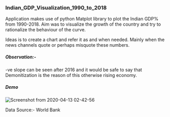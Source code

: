 ### Indian_GDP_Visualization_1990_to_2018

Application makes use of python Matplot library to plot the Indian GDP% from 1990-2018. Aim was to visualize the growth of the country and try to rationalize the behaviour of the curve.

Ideas is to create a chart and refer it as and when needed. Mainly when the news channels quote or perhaps misquote these numbers.

##### Observation:-
-ve slope can be seen after 2016 and it would be safe to say that Demonitization is the reason of this otherwise rising economy.

##### Demo
![Screenshot from 2020-04-13 02-42-56](https://user-images.githubusercontent.com/25440265/79083863-0ccf4080-7d31-11ea-9867-8933ab0d0420.png)


Data Source:-  World Bank
